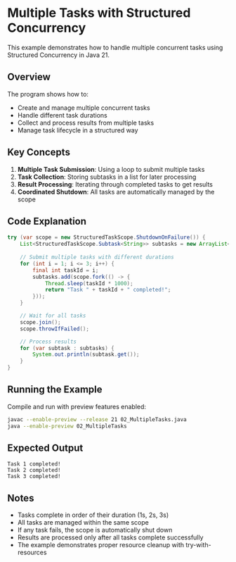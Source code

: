 # Multiple Tasks with Structured Concurrency

This example demonstrates how to handle multiple concurrent tasks using Structured Concurrency in Java 21.

## Overview

The program shows how to:
- Create and manage multiple concurrent tasks
- Handle different task durations
- Collect and process results from multiple tasks
- Manage task lifecycle in a structured way

## Key Concepts

1. **Multiple Task Submission**: Using a loop to submit multiple tasks
2. **Task Collection**: Storing subtasks in a list for later processing
3. **Result Processing**: Iterating through completed tasks to get results
4. **Coordinated Shutdown**: All tasks are automatically managed by the scope

## Code Explanation

```java
try (var scope = new StructuredTaskScope.ShutdownOnFailure()) {
    List<StructuredTaskScope.Subtask<String>> subtasks = new ArrayList<>();
    
    // Submit multiple tasks with different durations
    for (int i = 1; i <= 3; i++) {
        final int taskId = i;
        subtasks.add(scope.fork(() -> {
            Thread.sleep(taskId * 1000);
            return "Task " + taskId + " completed!";
        }));
    }

    // Wait for all tasks
    scope.join();
    scope.throwIfFailed();

    // Process results
    for (var subtask : subtasks) {
        System.out.println(subtask.get());
    }
}
```

## Running the Example

Compile and run with preview features enabled:

```bash
javac --enable-preview --release 21 02_MultipleTasks.java
java --enable-preview 02_MultipleTasks
```

## Expected Output

```
Task 1 completed!
Task 2 completed!
Task 3 completed!
```

## Notes

- Tasks complete in order of their duration (1s, 2s, 3s)
- All tasks are managed within the same scope
- If any task fails, the scope is automatically shut down
- Results are processed only after all tasks complete successfully
- The example demonstrates proper resource cleanup with try-with-resources 